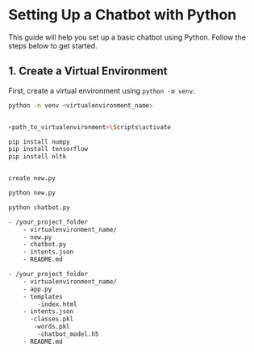 # Setting Up a Chatbot with Python

This guide will help you set up a basic chatbot using Python. Follow the steps below to get started.

## 1. Create a Virtual Environment

First, create a virtual environment using `python -m venv`:


```bash
python -m venv <virtualenvironment_name>


<path_to_virtualenvironment>\Scripts\activate

pip install numpy
pip install tensorflow
pip install nltk


create new.py

python new.py

python chatbot.py

- /your_project_folder
    - virtualenvironment_name/
    - new.py
    - chatbot.py
    - intents.json
    - README.md

- /your_project_folder
    - virtualenvironment_name/
    - app.py
    - templates
        -index.html
    - intents.json
      -classes.pkl
       -words.pkl
        -chatbot_model.h5
    - README.md

